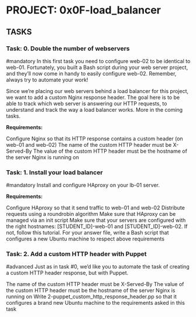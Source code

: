 # PROJECT: 0x0F-load_balancer

## TASKS

### Task: 0. Double the number of webservers
#mandatory
In this first task you need to configure web-02 to be identical to web-01. Fortunately, you built a Bash script during your web server project, and they’ll now come in handy to easily configure web-02. Remember, always try to automate your work!

Since we’re placing our web servers behind a load balancer for this project, we want to add a custom Nginx response header. The goal here is to be able to track which web server is answering our HTTP requests, to understand and track the way a load balancer works. More in the coming tasks.

**Requirements:**

Configure Nginx so that its HTTP response contains a custom header (on web-01 and web-02)
The name of the custom HTTP header must be X-Served-By
The value of the custom HTTP header must be the hostname of the server Nginx is running on

### Task: 1. Install your load balancer
#mandatory
Install and configure HAproxy on your lb-01 server.

**Requirements:**

Configure HAproxy so that it send traffic to web-01 and web-02
Distribute requests using a roundrobin algorithm
Make sure that HAproxy can be managed via an init script
Make sure that your servers are configured with the right hostnames: [STUDENT_ID]-web-01 and [STUDENT_ID]-web-02. If not, follow this tutorial.
For your answer file, write a Bash script that configures a new Ubuntu machine to respect above requirements


### Task: 2. Add a custom HTTP header with Puppet
#advanced
Just as in task #0, we’d like you to automate the task of creating a custom HTTP header response, but with Puppet.

The name of the custom HTTP header must be X-Served-By
The value of the custom HTTP header must be the hostname of the server Nginx is running on
Write 2-puppet_custom_http_response_header.pp so that it configures a brand new Ubuntu machine to the requirements asked in this task
